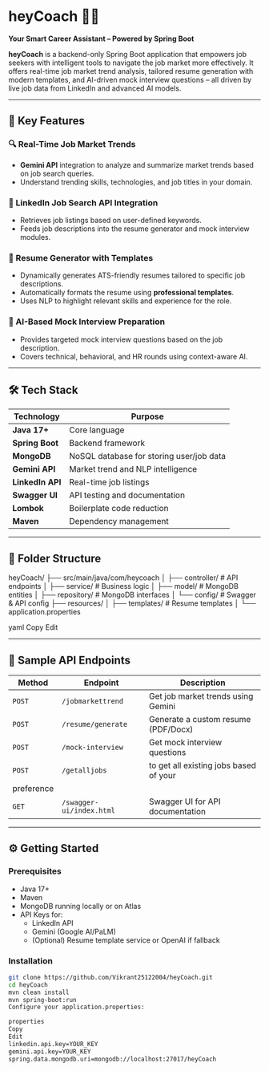 # heyCoach 🧠💼  
**Your Smart Career Assistant – Powered by Spring Boot**

**heyCoach** is a backend-only Spring Boot application that empowers job seekers with intelligent tools to navigate the job market more effectively. It offers real-time job market trend analysis, tailored resume generation with modern templates, and AI-driven mock interview questions – all driven by live job data from LinkedIn and advanced AI models.

---

## 🚀 Key Features

### 🔍 Real-Time Job Market Trends
- **Gemini API** integration to analyze and summarize market trends based on job search queries.
- Understand trending skills, technologies, and job titles in your domain.

### 🔗 LinkedIn Job Search API Integration
- Retrieves job listings based on user-defined keywords.
- Feeds job descriptions into the resume generator and mock interview modules.

### 📄 Resume Generator with Templates
- Dynamically generates ATS-friendly resumes tailored to specific job descriptions.
- Automatically formats the resume using **professional templates**.
- Uses NLP to highlight relevant skills and experience for the role.

### 🎯 AI-Based Mock Interview Preparation
- Provides targeted mock interview questions based on the job description.
- Covers technical, behavioral, and HR rounds using context-aware AI.

---

## 🛠️ Tech Stack

| Technology       | Purpose                              |
|------------------|--------------------------------------|
| **Java 17+**      | Core language                        |
| **Spring Boot**   | Backend framework                    |
| **MongoDB**       | NoSQL database for storing user/job data |
| **Gemini API**    | Market trend and NLP intelligence    |
| **LinkedIn API**  | Real-time job listings               |
| **Swagger UI**    | API testing and documentation        |
| **Lombok**        | Boilerplate code reduction           |
| **Maven**         | Dependency management                |

---

## 📂 Folder Structure

heyCoach/
├── src/main/java/com/heycoach
│ ├── controller/ # API endpoints
│ ├── service/ # Business logic
│ ├── model/ # MongoDB entities
│ ├── repository/ # MongoDB interfaces
│ └── config/ # Swagger & API config
├── resources/
│ ├── templates/ # Resume templates
│ └── application.properties

yaml
Copy
Edit

---

## 📑 Sample API Endpoints

| Method | Endpoint                    | Description                              |
|--------|-----------------------------|------------------------------------------|
| `POST` | `/jobmarkettrend`           | Get job market trends using Gemini       |
| `POST` | `/resume/generate`          | Generate a custom resume (PDF/Docx)      |
| `POST` | `/mock-interview`           | Get mock interview questions             |
| `POST` | `/getalljobs`               | to get all existing jobs based of your
                                         preference                               |
| `GET`  | `/swagger-ui/index.html`    | Swagger UI for API documentation         |

---

## ⚙️ Getting Started

### Prerequisites
- Java 17+
- Maven
- MongoDB running locally or on Atlas
- API Keys for:
  - LinkedIn API
  - Gemini (Google AI/PaLM)
  - (Optional) Resume template service or OpenAI if fallback

### Installation

```bash
git clone https://github.com/Vikrant25122004/heyCoach.git
cd heyCoach
mvn clean install
mvn spring-boot:run
Configure your application.properties:

properties
Copy
Edit
linkedin.api.key=YOUR_KEY
gemini.api.key=YOUR_KEY
spring.data.mongodb.uri=mongodb://localhost:27017/heyCoach
